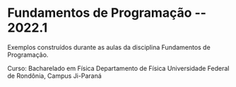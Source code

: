 # Fundamentos de Programação -- 2022.1

Exemplos construídos durante as aulas da disciplina Fundamentos de Programação.

Curso: Bacharelado em Física
Departamento de Física
Universidade Federal de Rondônia, Campus Ji-Paraná
